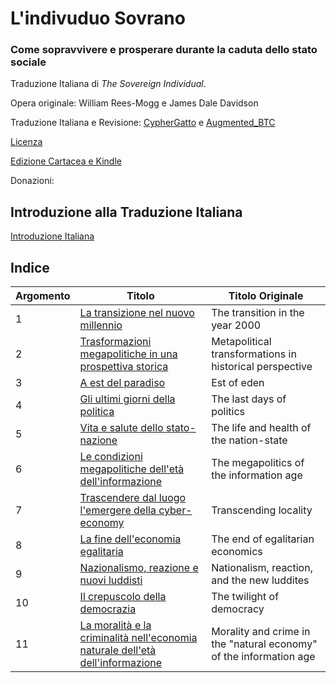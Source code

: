 # L'indivuduo Sovrano 
### Come sopravvivere e prosperare durante la caduta dello stato sociale

Traduzione Italiana di _The Sovereign Individual_. 

Opera originale: William Rees-Mogg e James Dale Davidson

Traduzione Italiana e Revisione: [CypherGatto]() e [Augmented_BTC]()

[Licenza](LICENSE)

[Edizione Cartacea e Kindle]()

Donazioni:

## Introduzione alla Traduzione Italiana

[Introduzione Italiana](/INTRO-ITA.md)


## Indice

| Argomento | Titolo                                                       | Titolo Originale           |
| -------- | ------------------------------------------------------------ | -------------------------- |
| 1        | [La transizione nel nuovo millennio](chapters/ch001-the-transition-in-the-year-2000.md) | The transition in the year 2000 |
| 2        | [Trasformazioni megapolitiche in una prospettiva storica](chapters/ch002-metapolitical-transformations-in-historical-perspective.md) | Metapolitical transformations in historical perspective |
| 3        | [A est del paradiso](chapters/ch003-east-of-eden.md) | Est of eden |
| 4        | [Gli ultimi giorni della politica](chapters/ch004-the-last-days-of-politics.md) | The last days of politics |
| 5        | [Vita e salute dello stato-nazione](chapters/ch005-the-life-and-health-of-the-nation-state.md) | The life and health of the nation-state |
| 6        | [Le condizioni megapolitiche dell'età dell'informazione](chapters/ch006-the-megapolitics-of-the-information-age.md) | The megapolitics of the information age|
| 7        | [Trascendere dal luogo l'emergere della cyber-economy](chapters/ch007-transcending-locality.md) | Transcending locality |
| 8        | [La fine dell'economia egalitaria](chapters/ch008-the-end-of-egalitarian-economics.md) | The end of egalitarian economics |
| 9        | [Nazionalismo, reazione e nuovi luddisti](chapters/ch009-nationalism-reaction-and-the-new-luddites.md) | Nationalism, reaction, and the new luddites |
| 10       | [Il crepuscolo della democrazia](chapters/ch010-the-twilight-of-democracy.md) | The twilight of democracy |
| 11       | [La moralità e la criminalità nell'economia naturale dell'età dell'informazione](chapters/ch011-morality-and-crime-in-the-natural-economy-of-the-information-age.md) | Morality and crime in the "natural economy" of the information age | 

